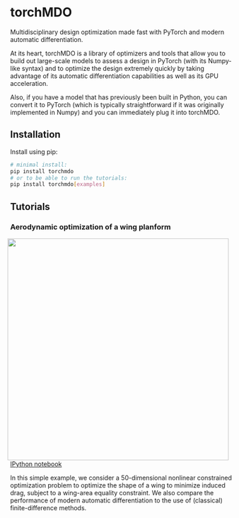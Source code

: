 # torchMDO

Multidisciplinary design optimization made fast with PyTorch and modern automatic differentiation.

At its heart, torchMDO is a library of optimizers and tools that allow you to build out large-scale
models to assess a design in PyTorch (with its Numpy-like syntax) and to optimize the design extremely quickly by taking
advantage of its automatic differentiation capabilities as well as its GPU acceleration.

Also, if you have a model that has previously been built in Python, you can convert it to PyTorch (which is
typically straightforward if it was originally implemented in Numpy) and
you can immediately plug it into torchMDO.

<!--
Article about converting from numpy that may be worthwhile:
https://pytorch.org/blog/torch-linalg-autograd/
-->

## Installation

Install using pip:

```bash
# minimal install:
pip install torchmdo
# or to be able to run the tutorials:
pip install torchmdo[examples]
```

<!--
For development, run
```bash
pip install -e .[examples,dev]
```
-->

## Tutorials


### Aerodynamic optimization of a wing planform

<img 
  align="right" 
  style="width: 500px; height: auto; object-fit: contain" 
  hspace="10" 
  src="examples/wing_aerodynamic_optimization.gif">

[IPython notebook](./examples/wing_aerodynamic_optimization.ipynb)

In this simple example, we consider a 50-dimensional nonlinear constrained optimization problem to optimize the shape
of a wing to minimize induced drag, subject to a wing-area equality constraint.
We also compare the performance of modern automatic differentiation to the use of (classical) finite-difference
methods.

<!--
## Performance

The gradient computation time will be proportional to the number of constraints but is effectively
constant in the number of design variables, making it ideal for the optimization of high-dimensional
optimziation problems.
In contrast, gradient computations using finite difference methods scale independently with the number of
constraints but scale proportionally to the number of design variables, making them poorly suited to
high-dimensional real-world problems.
Finite-difference gradients are also approximated and can suffer from loss of precision.
-->

<!--
## Other useful packages
I've listed here some other useful packages that might be helpful to build out a
model in PyTorch.

- [`torch_interpolations`](https://github.com/sbarratt/torch_interpolations)
- [`torch_cg`](https://github.com/sbarratt/torch_cg)
- [`deq`](https://github.com/locuslab/deq) for differentiating through non-linear solvers
- [`torchdiffeq`](https://github.com/rtqichen/torchdiffeq) for differentiating through ODE solvers
- -->
